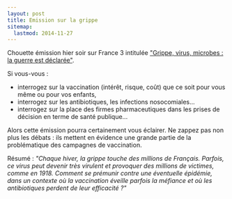 ```yaml
---
layout: post
title: Emission sur la grippe
sitemap:
  lastmod: 2014-11-27
---
```


Chouette émission hier soir sur France 3 intitulée ["Grippe, virus, microbes : la guerre est déclarée"](http://www.france3.fr/emission/tout-peut-changer/diffusion-du-09-12-2013-20h45).

Si vous-vous :

- interrogez sur la vaccination (intérêt, risque, coût) que ce soit pour vous même ou pour vos enfants,
- interrogez sur les antibiotiques, les infections nosocomiales...
- interrogez sur la place des firmes pharmaceutiques dans les prises de décision en terme de santé publique...

Alors cette émission pourra certainement vous éclairer.
Ne zappez pas non plus les débats : ils mettent en évidence une grande partie de la problématique des campagnes de vaccination.

Résumé :
_"Chaque hiver, la grippe touche des millions de Français. Parfois, ce virus peut devenir très virulent et provoquer des
millions de victimes, comme en 1918.
Comment se prémunir contre une éventuelle épidémie, dans un contexte où la vaccination éveille parfois la méfiance et
où les antibiotiques perdent de leur efficacité ?"_
